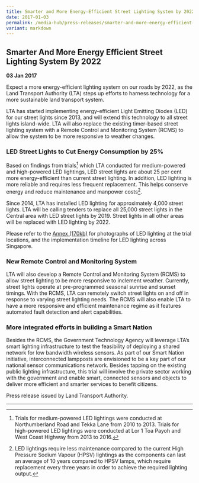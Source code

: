 ```yaml
---
title: Smarter and More Energy-Efficient Street Lighting System by 2022
date: 2017-01-03
permalink: /media-hub/press-releases/smarter-and-more-energy-efficient-street-lighting-system-by-2022/
variant: markdown
---
```

## Smarter And More Energy Efficient Street Lighting System By 2022

**03 Jan 2017**

Expect a more energy-efficient lighting system on our roads by 2022, as the Land Transport Authority (LTA) steps up efforts to harness technology for a more sustainable land transport system.  

LTA has started implementing energy-efficient Light Emitting Diodes (LED) for our street lights since 2013, and will extend this technology to all street lights island-wide. LTA will also replace the existing timer-based street lighting system with a Remote Control and Monitoring System (RCMS) to allow the system to be more responsive to weather changes.

### LED Street Lights to Cut Energy Consumption by 25%

Based on findings from trials[^1] which LTA conducted for medium-powered and high-powered LED lightings, LED street lights are about 25 per cent more energy-efficient than current street lighting. In addition, LED lighting is more reliable and requires less frequent replacement. This helps conserve energy and reduce maintenance and manpower costs[^2].
     
Since 2014, LTA has installed LED lighting for approximately 4,000 street lights. LTA will be calling tenders to replace all 25,000 street lights in the Central area with LED street lights by 2019. Street lights in all other areas will be replaced with LED lighting by 2022.  

Please refer to the [Annex (170kb)](/files/press-releases/2017/20170103-ledlightingtriallocs.pdf) for photographs of LED lighting at the trial locations, and the implementation timeline for LED lighting across Singapore.

### New Remote Control and Monitoring System

LTA will also develop a Remote Control and Monitoring System (RCMS) to allow street lighting to be more responsive to inclement weather. Currently, street lights operate at pre-programmed seasonal sunrise and sunset timings. With the RCMS, LTA can remotely switch street lights on and off in response to varying street lighting needs. The RCMS will also enable LTA to have a more responsive and efficient maintenance regime as it features automated fault detection and alert capabilities.

### More integrated efforts in building a Smart Nation

Besides the RCMS, the Government Technology Agency will leverage LTA’s smart lighting infrastructure to test the feasibility of deploying a shared network for low bandwidth wireless sensors. As part of our Smart Nation initiative, interconnected lampposts are envisioned to be a key part of our national sensor communications network. Besides tapping on the existing public lighting infrastructure, this trial will involve the private sector working with the government and enable smart, connected sensors and objects to deliver more efficient and smarter services to benefit citizens.

Press release issued by Land Transport Authority.

----------

[^1]: Trials for medium-powered LED lightings were conducted at Northumberland Road and Tekka Lane from 2010 to 2013. Trials for high-powered LED lightings were conducted at Lor 1 Toa Payoh and West Coast Highway from 2013 to 2016.

[^2]: LED lightings require less maintenance compared to the current High Pressure Sodium Vapour (HPSV) lightings as the components can last an average of 10 years compared to HPSV lamps, which require replacement every three years in order to achieve the required lighting output.